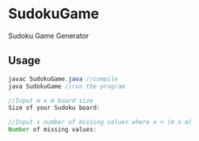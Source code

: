 # SudokuGame
Sudoku Game Generator

## Usage
```java
javac SudokuGame.java //compile
java SudokuGame //run the program

//Input m x m board size
Size of your Sudoku board: 

//Input x number of missing values where x < (m x m)
Number of missing values: 
```